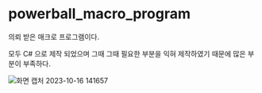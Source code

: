 # powerball_macro_program

의뢰 받은 매크로 프로그램이다.

모두 C# 으로 제작 되었으며 그때 그때 필요한 부분을 익혀 제작하였기 때문에 많은 부분이 부족하다.

![화면 캡처 2023-10-16 141657](https://github.com/sentimentalhoon/poplin.com_add/assets/51502498/323352d4-2a6d-43dd-bb4b-1ca36ebddbcf)
